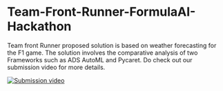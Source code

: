 # Team-Front-Runner-FormulaAI-Hackathon 
Team front Runner proposed solution is based on weather forecasting for the F1 game. The solution involves the comparative analysis of two Frameworks such as ADS AutoML and Pycaret.
Do check out our submission video for more details.

[![Submission video](https://img.youtube.com/vi/32A_QOBSa8I/0.jpg)](http://www.youtube.com/watch?v=32A_QOBSa8I)

